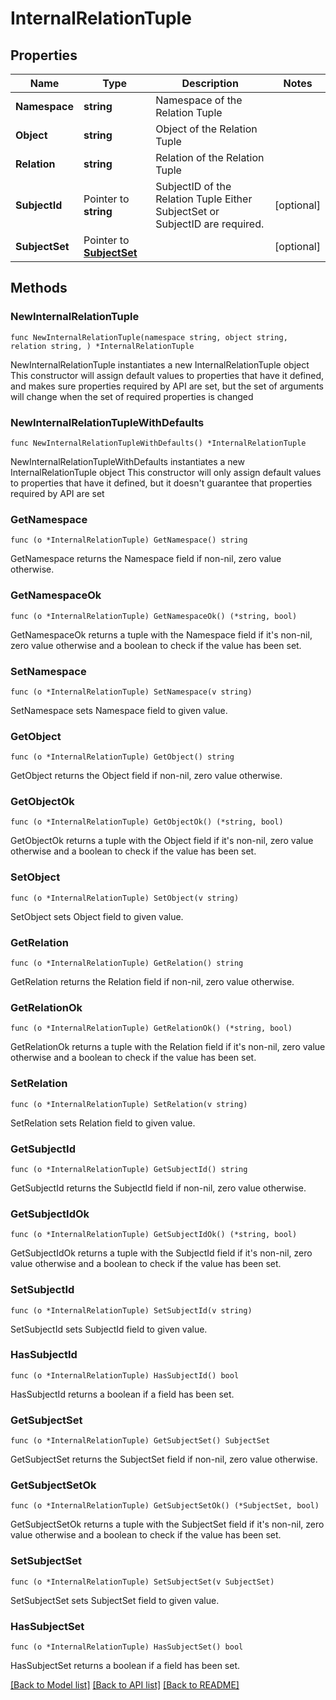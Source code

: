 # InternalRelationTuple

## Properties

Name | Type | Description | Notes
------------ | ------------- | ------------- | -------------
**Namespace** | **string** | Namespace of the Relation Tuple | 
**Object** | **string** | Object of the Relation Tuple | 
**Relation** | **string** | Relation of the Relation Tuple | 
**SubjectId** | Pointer to **string** | SubjectID of the Relation Tuple  Either SubjectSet or SubjectID are required. | [optional] 
**SubjectSet** | Pointer to [**SubjectSet**](SubjectSet.md) |  | [optional] 

## Methods

### NewInternalRelationTuple

`func NewInternalRelationTuple(namespace string, object string, relation string, ) *InternalRelationTuple`

NewInternalRelationTuple instantiates a new InternalRelationTuple object
This constructor will assign default values to properties that have it defined,
and makes sure properties required by API are set, but the set of arguments
will change when the set of required properties is changed

### NewInternalRelationTupleWithDefaults

`func NewInternalRelationTupleWithDefaults() *InternalRelationTuple`

NewInternalRelationTupleWithDefaults instantiates a new InternalRelationTuple object
This constructor will only assign default values to properties that have it defined,
but it doesn't guarantee that properties required by API are set

### GetNamespace

`func (o *InternalRelationTuple) GetNamespace() string`

GetNamespace returns the Namespace field if non-nil, zero value otherwise.

### GetNamespaceOk

`func (o *InternalRelationTuple) GetNamespaceOk() (*string, bool)`

GetNamespaceOk returns a tuple with the Namespace field if it's non-nil, zero value otherwise
and a boolean to check if the value has been set.

### SetNamespace

`func (o *InternalRelationTuple) SetNamespace(v string)`

SetNamespace sets Namespace field to given value.


### GetObject

`func (o *InternalRelationTuple) GetObject() string`

GetObject returns the Object field if non-nil, zero value otherwise.

### GetObjectOk

`func (o *InternalRelationTuple) GetObjectOk() (*string, bool)`

GetObjectOk returns a tuple with the Object field if it's non-nil, zero value otherwise
and a boolean to check if the value has been set.

### SetObject

`func (o *InternalRelationTuple) SetObject(v string)`

SetObject sets Object field to given value.


### GetRelation

`func (o *InternalRelationTuple) GetRelation() string`

GetRelation returns the Relation field if non-nil, zero value otherwise.

### GetRelationOk

`func (o *InternalRelationTuple) GetRelationOk() (*string, bool)`

GetRelationOk returns a tuple with the Relation field if it's non-nil, zero value otherwise
and a boolean to check if the value has been set.

### SetRelation

`func (o *InternalRelationTuple) SetRelation(v string)`

SetRelation sets Relation field to given value.


### GetSubjectId

`func (o *InternalRelationTuple) GetSubjectId() string`

GetSubjectId returns the SubjectId field if non-nil, zero value otherwise.

### GetSubjectIdOk

`func (o *InternalRelationTuple) GetSubjectIdOk() (*string, bool)`

GetSubjectIdOk returns a tuple with the SubjectId field if it's non-nil, zero value otherwise
and a boolean to check if the value has been set.

### SetSubjectId

`func (o *InternalRelationTuple) SetSubjectId(v string)`

SetSubjectId sets SubjectId field to given value.

### HasSubjectId

`func (o *InternalRelationTuple) HasSubjectId() bool`

HasSubjectId returns a boolean if a field has been set.

### GetSubjectSet

`func (o *InternalRelationTuple) GetSubjectSet() SubjectSet`

GetSubjectSet returns the SubjectSet field if non-nil, zero value otherwise.

### GetSubjectSetOk

`func (o *InternalRelationTuple) GetSubjectSetOk() (*SubjectSet, bool)`

GetSubjectSetOk returns a tuple with the SubjectSet field if it's non-nil, zero value otherwise
and a boolean to check if the value has been set.

### SetSubjectSet

`func (o *InternalRelationTuple) SetSubjectSet(v SubjectSet)`

SetSubjectSet sets SubjectSet field to given value.

### HasSubjectSet

`func (o *InternalRelationTuple) HasSubjectSet() bool`

HasSubjectSet returns a boolean if a field has been set.


[[Back to Model list]](../README.md#documentation-for-models) [[Back to API list]](../README.md#documentation-for-api-endpoints) [[Back to README]](../README.md)



